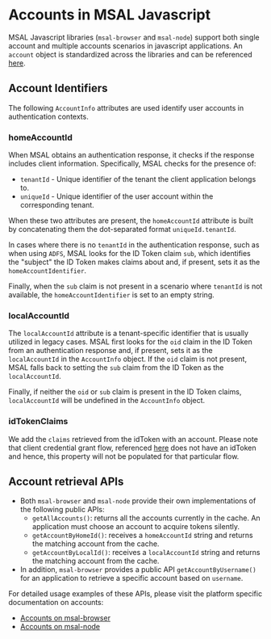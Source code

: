 # Accounts in MSAL Javascript

MSAL Javascript libraries (`msal-browser` and `msal-node`) support both single account and multiple accounts scenarios in javascript applications. An `account` object is standardized across the libraries and can be referenced [here](https://azuread.github.io/microsoft-authentication-library-for-js/ref/modules/_azure_msal_common.html#accountinfo).
## Account Identifiers

The following `AccountInfo` attributes are used identify user accounts in authentication contexts.
### homeAccountId

When MSAL obtains an authentication response, it checks if the response includes client information. Specifically, MSAL checks for the presence of:

* `tenantId` - Unique identifier of the tenant the client application belongs to.
* `uniqueId` - Unique identifier of the user account within the corresponding tenant.

When these two attributes are present, the `homeAccountId` attribute is built by concatenating them the dot-separated format `uniqueId.tenantId`.

In cases where there is no `tenantId` in the authentication response, such as when using `ADFS`, MSAL looks for the ID Token claim `sub`, which identifies the "subject" the ID Token makes claims about and, if present, sets it as the `homeAccountIdentifier`.

Finally, when the `sub` claim is not present in a scenario where `tenantId` is not available, the `homeAccountIdentifier` is set to an empty string.

### localAccountId

The `localAccountId` attribute is a tenant-specific identifier that is usually utilized in legacy cases. MSAL first looks for the `oid` claim in the ID Token from an authentication response and, if present, sets it as the `localAccountId` in the `AccountInfo` object. If the `oid` claim is not present, MSAL falls back to setting the `sub` claim from the ID Token as the `localAccountId`.

Finally, if neither the `oid` or `sub` claim is present in the ID Token claims, `localAccountId` will be undefined in the `AccountInfo` object.

### idTokenClaims

We add the `claims` retrieved from the idToken with an account. Please note that client credential grant flow, referenced [here](https://docs.microsoft.com/en-us/azure/active-directory/develop/v2-oauth2-client-creds-grant-flow) does not have an idToken and hence, this property will not be populated for that particular flow.

## Account retrieval APIs

* Both `msal-browser` and `msal-node` provide their own implementations of the following public APIs:
    * `getAllAccounts()`: returns all the accounts currently in the cache. An application must choose an account to acquire tokens silently.
    * `getAccountByHomeId()`: receives a `homeAccountId` string and returns the matching account from the cache.
    * `getAccountByLocalId()`: receives a `localAccountId` string and returns the matching account from the cache.
* In addition, `msal-browser` provides a public API `getAccountByUsername()` for an application to retrieve a specific account based on `username`.

For detailed usage examples of these APIs, please visit the platform specific documentation on accounts:

* [Accounts on msal-browser](../../msal-browser/docs/accounts.md)
* [Accounts on msal-node](../../msal-node/docs/accounts.md)
